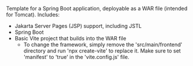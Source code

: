 Template for a Spring Boot application, deployable as a WAR file (intended for Tomcat).
Includes:
- Jakarta Server Pages (JSP) support, including JSTL
- Spring Boot
- Basic Vite project that builds into the WAR file
    - To change the framework, simply remove the 'src/main/frontend' directory and run 'npx create-vite' to replace it. Make sure to set 'manifest' to 'true' in the 'vite.config.js' file.